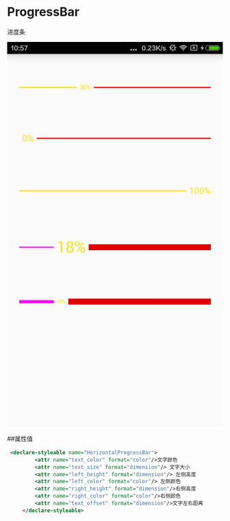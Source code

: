 # ProgressBar
进度条

![image](https://github.com/zhangxiang0316/ProgressBar/blob/master/raw/QQ图片20170526105856.png)

##属性值
``` xml
 <declare-styleable name="HorizontalProgressBar">
         <attr name="text_color" format="color"/>文字颜色
         <attr name="text_size" format="dimension"/> 文字大小
         <attr name="left_height" format="dimension"/> 左侧高度
         <attr name="left_color" format="color"/> 左侧颜色
         <attr name="right_height" format="dimension"/>右侧高度
         <attr name="right_color" format="color"/>右侧颜色
         <attr name="text_offset" format="dimension"/>文字左右距离
     </declare-styleable>



